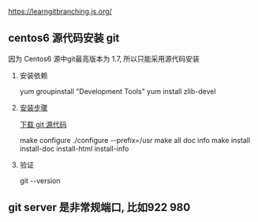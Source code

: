 
https://learngitbranching.js.org/

## centos6 源代码安装 git

因为 Centos6 源中git最高版本为 1.7, 所以只能采用源代码安装

1. 安装依赖

    yum groupinstall "Development Tools"
    yum install zlib-devel


2. [安装步骤](https://git-scm.com/book/zh/v2/%E8%B5%B7%E6%AD%A5-%E5%AE%89%E8%A3%85-Git)

    [下载 git 源代码](https://github.com/git/git/releases)

    make configure
    ./configure --prefix=/usr
    make all doc info
    make install install-doc install-html install-info

3. 验证

    git --version

## git server 是非常规端口, 比如922 980


